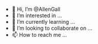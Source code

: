 - 👋 Hi, I’m @AllenGall
- 👀 I’m interested in ...
- 🌱 I’m currently learning ...
- 💞️ I’m looking to collaborate on ...
- 📫 How to reach me ...

<!---
AllenGall/AllenGall is a ✨ special ✨ repository because its `README.md` (this file) appears on your GitHub profile.
You can click the Preview link to take a look at your changes.
--->
